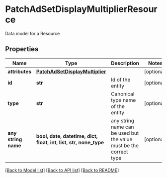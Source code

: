 # PatchAdSetDisplayMultiplierResource

Data model for a Resource

## Properties
Name | Type | Description | Notes
------------ | ------------- | ------------- | -------------
**attributes** | [**PatchAdSetDisplayMultiplier**](PatchAdSetDisplayMultiplier.md) |  | [optional] 
**id** | **str** | Id of the entity | [optional] 
**type** | **str** | Canonical type name of the entity | [optional] 
**any string name** | **bool, date, datetime, dict, float, int, list, str, none_type** | any string name can be used but the value must be the correct type | [optional]

[[Back to Model list]](../README.md#documentation-for-models) [[Back to API list]](../README.md#documentation-for-api-endpoints) [[Back to README]](../README.md)


